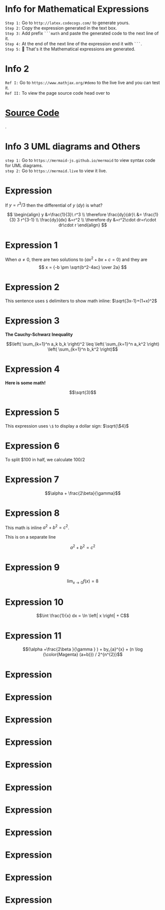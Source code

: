 # Info for Mathematical Expressions 
`Step 1:`   Go to `http://latex.codecogs.com/` to generate yours. \
`Step 2:`   Copy the expression generated in the text box. \
`Step 3:`   Add prefix ` ```math ` and paste the generated code to the next line of it. \
`Step 4:`   At the end of the next line of the expression end it with ` ``` `.\
`Step 5:`   🎉 That's it the Mathematical expressions are generated.


# Info 2

`Ref I:`   Go to `https://www.mathjax.org/#demo` to the live live and you can test it. \
`Ref II:`  To view the page source code head over to <h1>[Source Code](https://github.com/charanquartz/Readme-with-different-types/raw/main/Mathexpressons.md)</h1>.

# Info 3 UML diagrams and Others
`step 1:` Go to `https://mermaid-js.github.io/mermaid` to view syntax code for UML diagrams.\
`step 2:` Go to `https://mermaid.live` to view it live.
 # Expression
If $y=r^3/3$ then the differential of $y$ $(dy)$ is what?

$$
\begin{align}
  y &=\frac{1}{3}\ r^3 \\
  \therefore \frac{dy}{dr}\ &= \frac{1}{3} 3 r^{3-1} \\
  \frac{dy}{dx} &=r^2 \\
  \therefore dy &=r^2\cdot dr=r\cdot dr\cdot r
\end{align}
$$



# Expression 1
When $a \ne 0$, there are two solutions to $(ax^2 + bx + c = 0)$ and they are 
$$ x = {-b \pm \sqrt{b^2-4ac} \over 2a} $$

# Expression 2
This sentence uses `$` delimiters to show math inline:  $\sqrt{3x-1}+(1+x)^2$

# Expression 3 
**The Cauchy-Schwarz Inequality**

$$\left( \sum_{k=1}^n a_k b_k \right)^2 \leq \left( \sum_{k=1}^n a_k^2 \right) \left( \sum_{k=1}^n b_k^2 \right)$$


# Expression 4 
**Here is some math!**

```math
\sqrt{3}
```

# Expression 5 
This expression uses `\$` to display a dollar sign: $\sqrt{\$4}$

# Expression 6
To split <span>$</span>100 in half, we calculate $100/2$

# Expression 7
```math
\alpha + \frac{2\beta}{\gamma}
```
# Expression 8
This math is inline $`a^2+b^2=c^2`$.

This is on a separate line

```math
a^2+b^2=c^2
```
# Expression 9
```math
\lim_{x \to 0} f(x) = 8
```
# Expression 10

```math
\int \frac{1}{x} dx = \ln \left| x \right| + C
```
# Expression 11
```math
(\alpha +\frac{2\beta }{\gamma } ) + by_{a}^{x} + (n \log {\color{Magenta} (a+b)}) / 2^{n^{2}}
```
# Expression

# Expression

# Expression

# Expression

# Expression

# Expression

# Expression

# Expression

# Expression

# Expression

# Expression